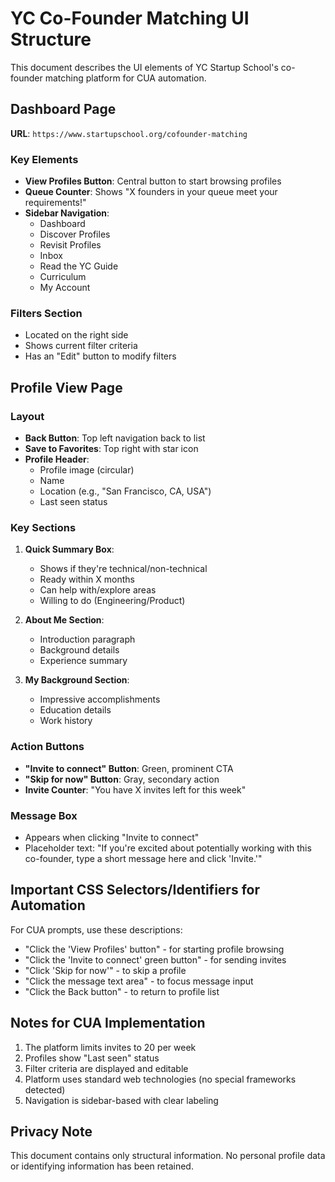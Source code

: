 # YC Co-Founder Matching UI Structure

This document describes the UI elements of YC Startup School's co-founder matching platform for CUA automation.

## Dashboard Page

**URL**: `https://www.startupschool.org/cofounder-matching`

### Key Elements
- **View Profiles Button**: Central button to start browsing profiles
- **Queue Counter**: Shows "X founders in your queue meet your requirements!"
- **Sidebar Navigation**:
  - Dashboard
  - Discover Profiles
  - Revisit Profiles
  - Inbox
  - Read the YC Guide
  - Curriculum
  - My Account

### Filters Section
- Located on the right side
- Shows current filter criteria
- Has an "Edit" button to modify filters

## Profile View Page

### Layout
- **Back Button**: Top left navigation back to list
- **Save to Favorites**: Top right with star icon
- **Profile Header**:
  - Profile image (circular)
  - Name
  - Location (e.g., "San Francisco, CA, USA")
  - Last seen status

### Key Sections
1. **Quick Summary Box**:
   - Shows if they're technical/non-technical
   - Ready within X months
   - Can help with/explore areas
   - Willing to do (Engineering/Product)

2. **About Me Section**:
   - Introduction paragraph
   - Background details
   - Experience summary

3. **My Background Section**:
   - Impressive accomplishments
   - Education details
   - Work history

### Action Buttons
- **"Invite to connect" Button**: Green, prominent CTA
- **"Skip for now" Button**: Gray, secondary action
- **Invite Counter**: "You have X invites left for this week"

### Message Box
- Appears when clicking "Invite to connect"
- Placeholder text: "If you're excited about potentially working with this co-founder, type a short message here and click 'Invite.'"

## Important CSS Selectors/Identifiers for Automation

For CUA prompts, use these descriptions:
- "Click the 'View Profiles' button" - for starting profile browsing
- "Click the 'Invite to connect' green button" - for sending invites
- "Click 'Skip for now'" - to skip a profile
- "Click the message text area" - to focus message input
- "Click the Back button" - to return to profile list

## Notes for CUA Implementation

1. The platform limits invites to 20 per week
2. Profiles show "Last seen" status
3. Filter criteria are displayed and editable
4. Platform uses standard web technologies (no special frameworks detected)
5. Navigation is sidebar-based with clear labeling

## Privacy Note

This document contains only structural information. No personal profile data or identifying information has been retained.
